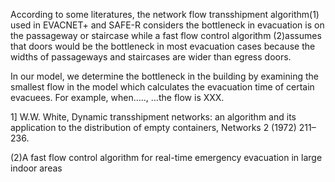 According to some literatures, the network flow transshipment algorithm(1) used in EVACNET+ and SAFE-R considers the bottleneck in evacuation is on the passageway or staircase while a fast flow control algorithm (2)assumes that doors would be the bottleneck in most evacuation cases because the widths of passageways and staircases are wider than egress doors. 



In our model, we determine the bottleneck in the building by examining the smallest flow in the model which calculates the evacuation time of certain evacuees. For example, when….., …the flow is XXX. 













1] W.W. White, Dynamic transshipment networks: an algorithm and its application to the distribution of empty containers, Networks 2 (1972) 211–236. 

(2)A fast flow control algorithm for real-time emergency evacuation in large indoor areas 